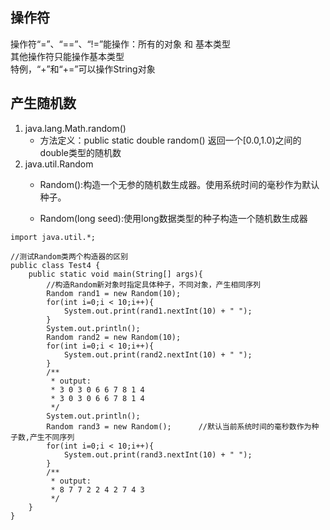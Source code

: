 ## 操作符
 操作符“=”、“==”、“!=”能操作：所有的对象 和 基本类型  
 其他操作符只能操作基本类型  
 特例，“+”和“+=”可以操作String对象
 ## 产生随机数
 1. java.lang.Math.random()  
    + 方法定义：public static double random() 返回一个[0.0,1.0)之间的double类型的随机数  
 2. java.util.Random
    + Random():构造一个无参的随机数生成器。使用系统时间的毫秒作为默认种子。  

    + Random(long seed):使用long数据类型的种子构造一个随机数生成器
```
import java.util.*;

//测试Random类两个构造器的区别
public class Test4 {
    public static void main(String[] args){
        //构造Random新对象时指定具体种子，不同对象，产生相同序列
        Random rand1 = new Random(10);
        for(int i=0;i < 10;i++){
            System.out.print(rand1.nextInt(10) + " ");
        }
        System.out.println();
        Random rand2 = new Random(10);
        for(int i=0;i < 10;i++){
            System.out.print(rand2.nextInt(10) + " ");
        }
        /**
         * output:
         * 3 0 3 0 6 6 7 8 1 4
         * 3 0 3 0 6 6 7 8 1 4
         */
        System.out.println();
        Random rand3 = new Random();      //默认当前系统时间的毫秒数作为种子数,产生不同序列
        for(int i=0;i < 10;i++){
            System.out.print(rand3.nextInt(10) + " ");
        }
        /**
         * output:
         * 8 7 7 2 2 4 2 7 4 3
         */
    }
}
```